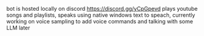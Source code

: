 bot is hosted locally on discord https://discord.gg/yCpGpevd plays youtube songs and playlists, speaks using native windows text to speach, currently working on voice sampling to add voice commands and talking with some LLM later
